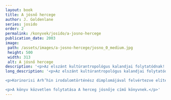 ```yaml
---
layout: book
title: A jósnő hercege
author: J. Goldenlane
series: josido
order: 2
permalink: /konyvek/josido/a-josno-hercege
publication_date: 2003
image: 
 path: /assets/images/a-josno-hercege/josno_0_medium.jpg
 height: 500
 width: 313
 alt: A jósnő hercege
description: '<p>Az elszánt kultúrantropológus kalandjai folytatódnak! [...]</p>'
long_description: '<p>Az elszánt kultúrantropológus kalandjai folytatódnak!</p>

<p>Korinorisi Arh’hin irodalomtörténész dimplomájával felvértezve elítélt rabként követ tör, szökött rabszolgaként menekül fél Szithanon keresztül, jósnőként szélhámoskodik, és amikor azt hiszi, rosszabb már nem lehet, akkor ismételten belekeveredik a napi politika intrikáiba is. És persze ettől még rosszabb lesz. De felemelt fejjel tűr, buzgón jegyzetel, és töretlenül bízik, hogy valahogyan csak jó vége lesz!</p>

<p>A könyv közvetlen folytatása A herceg jósnője című könyvnek.</p>'
---
```

